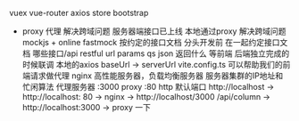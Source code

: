 vuex vue-router axios store bootstrap


- proxy 代理    解决跨域问题
    服务器端接口已上线 本地通过proxy 解决跨域问题
    mockjs + online fastmock    按约定的接口文档
    分头开发前  在一起约定接口文档 哪些接口/api
    restful url params qs  json 返回什么
    等前端 后端独立完成的时候联调
    本地的axios baseUrl -> serverUrl
    vite.config.ts 可以帮助我们的前端请求做代理
    nginx 高性能服务器，负载均衡服务器  服务器集群的IP地址和忙闲算法
    代理服务器  :3000 proxy  :80 http 默认端口
    http://localhost -> http://localhost: 80 -> nginx -> http://localhost/3000
    /api/column  -> http://localhost:3000 -> proxy 一下


